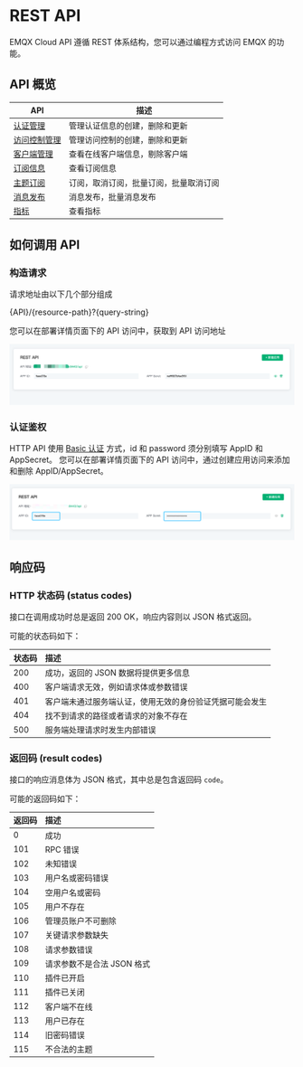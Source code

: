 # REST API

EMQX Cloud  API 遵循 REST 体系结构，您可以通过编程方式访问 EMQX 的功能。

## API 概览

|  API                          |  描述  |
|  ---                          |  ---  |
|  [认证管理](auth.md)         |  管理认证信息的创建，删除和更新 |
|  [访问控制管理](acl.md)       |  管理访问控制的创建，删除和更新 |
|  [客户端管理](clients.md)     |  查看在线客户端信息，剔除客户端 |
|  [订阅信息](subscriptions.md) |  查看订阅信息  |
|  [主题订阅](subscribe.md)     |  订阅，取消订阅，批量订阅，批量取消订阅 |
|  [消息发布](publish.md)       |  消息发布，批量消息发布 |
|  [指标](metrics.md)          |  查看指标  |



## 如何调用 API

### 构造请求

请求地址由以下几个部分组成

{API}/{resource-path}?{query-string}

您可以在部署详情页面下的 API 访问中，获取到 API 访问地址

![api—access](./_assets/api_access.png)


### 认证鉴权

HTTP API 使用 [Basic 认证](https://zh.wikipedia.org/wiki/Basic_access_authentication) 方式，id 和 password 须分别填写 AppID 和 AppSecret。 您可以在部署详情页面下的 API 访问中，通过创建应用访问来添加和删除 AppID/AppSecret。

![api-app](./_assets/api_secret.png)



## 响应码

### HTTP 状态码 (status codes)

接口在调用成功时总是返回 200 OK，响应内容则以 JSON 格式返回。

可能的状态码如下：

| 状态码 | 描述                                              |
| :---------- | :------------------------------------------------------- |
| 200         | 成功，返回的 JSON 数据将提供更多信息                     |
| 400         | 客户端请求无效，例如请求体或参数错误                     |
| 401         | 客户端未通过服务端认证，使用无效的身份验证凭据可能会发生 |
| 404         | 找不到请求的路径或者请求的对象不存在                     |
| 500         | 服务端处理请求时发生内部错误                             |



### 返回码 (result codes)

接口的响应消息体为 JSON 格式，其中总是包含返回码 `code`。

可能的返回码如下：

| 返回码 | 描述                |
| :---------- | :------------------------- |
| 0           | 成功                       |
| 101         | RPC 错误                   |
| 102         | 未知错误                   |
| 103         | 用户名或密码错误           |
| 104         | 空用户名或密码             |
| 105         | 用户不存在                 |
| 106         | 管理员账户不可删除         |
| 107         | 关键请求参数缺失           |
| 108         | 请求参数错误               |
| 109         | 请求参数不是合法 JSON 格式 |
| 110         | 插件已开启                 |
| 111         | 插件已关闭                 |
| 112         | 客户端不在线               |
| 113         | 用户已存在                 |
| 114         | 旧密码错误                 |
| 115         | 不合法的主题               |